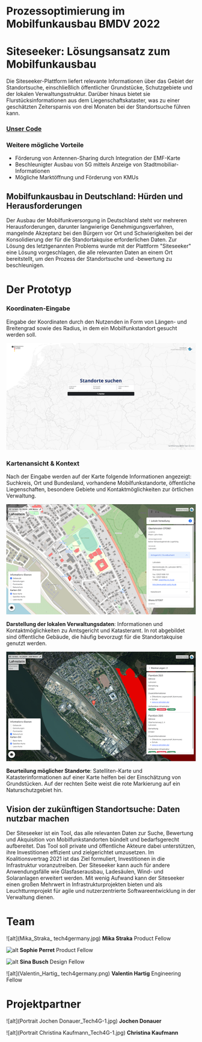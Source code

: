 # Prozessoptimierung im Mobilfunkausbau BMDV 2022


# Siteseeker: Lösungsansatz zum Mobilfunkausbau

Die Siteseeker-Plattform liefert relevante Informationen über das Gebiet der Standortsuche, einschließlich öffentlicher Grundstücke, Schutzgebiete und der lokalen Verwaltungsstruktur. Darüber hinaus bietet sie Flurstücksinformationen aus dem Liegenschaftskataster, was zu einer geschätzten Zeitersparnis von drei Monaten bei der Standortsuche führen kann.  

### [Unser Code](https://github.com/tech4germany/Siteseeker)


### Weitere mögliche Vorteile 



* Förderung von Antennen-Sharing durch Integration der EMF-Karte
* Beschleunigter Ausbau von 5G mittels Anzeige von Stadtmobiliar-Informationen
* Mögliche Marktöffnung und Förderung von KMUs 


## Mobilfunkausbau in Deutschland: Hürden und Herausforderungen


Der Ausbau der Mobilfunkversorgung in Deutschland steht vor mehreren Herausforderungen, darunter langwierige Genehmigungsverfahren, mangelnde Akzeptanz bei den Bürgern vor Ort und Schwierigkeiten bei der Konsolidierung der für die Standortakquise erforderlichen Daten. Zur Lösung des letztgenannten Problems wurde mit der Plattform "Siteseeker" eine Lösung vorgeschlagen, die alle relevanten Daten an einem Ort bereitstellt, um den Prozess der Standortsuche und -bewertung zu beschleunigen.


# Der Prototyp


### **Koordinaten-Eingabe**


Eingabe der Koordinaten durch den Nutzenden in Form von Längen- und Breitengrad sowie des Radius, in dem ein Mobilfunkstandort gesucht werden soll. 


![alt_text](screenshot_1.png)



### **Kartenansicht & Kontext**

Nach der Eingabe werden auf der Karte folgende Informationen angezeigt: Suchkreis, Ort und Bundesland, vorhandene Mobilfunkstandorte, öffentliche Liegenschaften, besondere Gebiete und Kontaktmöglichkeiten zur örtlichen Verwaltung.


    

![alt_text](screenshot_2.png)

**Darstellung der lokalen Verwaltungsdaten**: Informationen und Kontaktmöglichkeiten zu Amtsgericht und Katasteramt. In rot abgebildet sind öffentliche Gebäude, die häufig bevorzugt für die Standortakquise genutzt werden. 


![alt_text](screenshot_3.png)

**Beurteilung möglicher Standorte**: Satelliten-Karte und Katasterinformationen auf einer Karte helfen bei der Einschätzung von Grundstücken. Auf der rechten Seite weist die rote Markierung auf ein Naturschutzgebiet hin.


## Vision der zukünftigen Standortsuche: Daten nutzbar machen

Der Siteseeker ist ein Tool, das alle relevanten Daten zur Suche, Bewertung und Akquisition von Mobilfunkstandorten bündelt und bedarfsgerecht aufbereitet. Das Tool soll private und öffentliche Akteure dabei unterstützen, ihre Investitionen effizient und zielgerichtet umzusetzen. Im Koalitionsvertrag 2021 ist das Ziel formuliert, Investitionen in die Infrastruktur voranzutreiben. Der Siteseeker kann auch für andere Anwendungsfälle wie Glasfaserausbau, Ladesäulen, Wind- und Solaranlagen erweitert werden. Mit wenig Aufwand kann der Siteseeker einen großen Mehrwert in Infrastrukturprojekten bieten und als Leuchtturmprojekt für agile und nutzerzentrierte Softwareentwicklung in der Verwaltung dienen.


# Team

![alt](Mika_Straka_ tech4germany.jpg)
**Mika Straka** Product Fellow

![alt]()
**Sophie Perret** Product Fellow

![alt]()
**Sina Busch** Design Fellow	

![alt](Valentin_Hartig_ tech4germany.png)
**Valentin Hartig** Engineering Fellow


# Projektpartner 

![alt](Portrait Jochen Donauer_Tech4G-1.jpg)
**Jochen Donauer**

![alt](Portrait Christina Kaufmann_Tech4G-1.jpg)
**Christina Kaufmann**